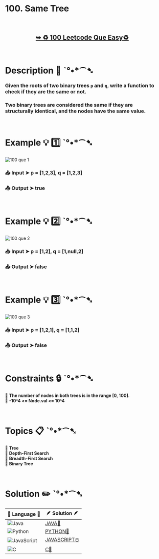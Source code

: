 # 100. Same Tree

</br>

<h2 align="center"> 

<a href="https://leetcode.com/problems/same-tree/description/"><strong>➥ ♻️ 100 Leetcode Que Easy♻️ </strong></a>
</h2>

</br>

# Description 📜 ˋ°•*⁀➷

### Given the roots of two binary trees `p` and `q`, write a function to check if they are the same or not.

### Two binary trees are considered the same if they are structurally identical, and the nodes have the same value.

 



</br>

# Example 💡 1️⃣ ˋ°•*⁀➷

![100 que 1](https://github.com/Prakhar-002/Prakhar-002/assets/136890202/ff0e9eee-b7c4-40a4-9a3e-bee77209d241)

  ### 📥 Input  ➤ p = [1,2,3], q = [1,2,3]

  ### 📤 Output  ➤ true

</br>

# Example 💡 2️⃣ ˋ°•*⁀➷

![100 que 2](https://github.com/Prakhar-002/Prakhar-002/assets/136890202/7c465f5d-d925-4f5a-b73c-9bd929c1e298)

  ### 📥 Input ➤ p = [1,2], q = [1,null,2]

  ### 📤 Output  ➤ false


</br>

# Example 💡 3️⃣ ˋ°•*⁀➷

![100 que 3](https://github.com/Prakhar-002/Prakhar-002/assets/136890202/c1816b54-97ae-4881-89f2-3e9605e08c73)

  ### 📥 Input ➤ p = [1,2,1], q = [1,1,2]

  ### 📤 Output  ➤ false

</br>

# Constraints 🔒 ˋ°•*⁀➷

🔹 **The number of nodes in both trees is in the range [0, 100].** </br>
🔹 **-10^4 <= Node.val <= 10^4** </br>

</br>

# Topics 📋 ˋ°•*⁀➷

🔸 **Tree**  </br>
🔸 **Depth-First Search**  </br>
🔸 **Breadth-First Search**  </br>
🔸 **Binary Tree**  </br>


</br>

# Solution ✏️ ˋ°•*⁀➷

| 📒 Language 📒  | 🪶 Solution 🪶 |
| ------------- | ------------- |
|  ![Java](https://img.shields.io/badge/java-%23ED8B00.svg?style=for-the-badge&logo=openjdk&logoColor=white)  | [JAVA🍁](https://github.com/Prakhar-002/LEETCODE/blob/main/%F0%9F%8E%AD%20LEVEL%20wise%20que%20with%20solution%20%F0%9F%8E%AF/%E2%99%BB%EF%B8%8F%20Easy%E2%99%BB%EF%B8%8F/%E2%99%BB%EF%B8%8F%20Easy%20100.%20Same%20Tree%20%20%E2%98%83%EF%B8%8F%20%F0%9F%8D%81%20%F0%9F%8D%B0%20%F0%9F%92%96/%F0%9F%8D%81JAVA_100.SameTree.java) |
|  ![Python](https://img.shields.io/badge/python-3670A0?style=for-the-badge&logo=python&logoColor=ffdd54)    | [PYTHON🍰](https://github.com/Prakhar-002/LEETCODE/blob/main/%F0%9F%8E%AD%20LEVEL%20wise%20que%20with%20solution%20%F0%9F%8E%AF/%E2%99%BB%EF%B8%8F%20Easy%E2%99%BB%EF%B8%8F/%E2%99%BB%EF%B8%8F%20Easy%20100.%20Same%20Tree%20%20%E2%98%83%EF%B8%8F%20%F0%9F%8D%81%20%F0%9F%8D%B0%20%F0%9F%92%96/%F0%9F%8D%B0PYTHON_100.SameTree.py) |
| ![JavaScript](https://img.shields.io/badge/javascript-%23323330.svg?style=for-the-badge&logo=javascript&logoColor=%23F7DF1E)   | [JAVASCRIPT☃️](https://github.com/Prakhar-002/LEETCODE/blob/main/%F0%9F%8E%AD%20LEVEL%20wise%20que%20with%20solution%20%F0%9F%8E%AF/%E2%99%BB%EF%B8%8F%20Easy%E2%99%BB%EF%B8%8F/%E2%99%BB%EF%B8%8F%20Easy%20100.%20Same%20Tree%20%20%E2%98%83%EF%B8%8F%20%F0%9F%8D%81%20%F0%9F%8D%B0%20%F0%9F%92%96/%E2%98%83%EF%B8%8FJAVASCRIPT_100.SameTree.js) |
|   ![C](https://img.shields.io/badge/c-%2300599C.svg?style=for-the-badge&logo=c&logoColor=white)   | [C💖](https://github.com/Prakhar-002/LEETCODE/blob/main/%F0%9F%8E%AD%20LEVEL%20wise%20que%20with%20solution%20%F0%9F%8E%AF/%E2%99%BB%EF%B8%8F%20Easy%E2%99%BB%EF%B8%8F/%E2%99%BB%EF%B8%8F%20Easy%20100.%20Same%20Tree%20%20%E2%98%83%EF%B8%8F%20%F0%9F%8D%81%20%F0%9F%8D%B0%20%F0%9F%92%96/%F0%9F%92%96C_100.SameTree.c)  |
